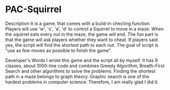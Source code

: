 # PAC-Squirrel

Description
It is a game, that comes with a build-in checting function. 
Players will use 'w', 's', 'a', 'd' to control a Squirrel to move in a maze. 
When the squirrel eats every nut in the maze, the game will end. 
The fun part is that the game will ask players whether they want to cheat. 
If players said yes, the script will find the shortest path to each nut. 
The goal of script is "use as few moves as possible to finish the game".

Developer's Words
I wrote this game and the script all by myself. It has 9 classes, about 1000-line code and combines Greedy Algorithm, Breath-First Search and other algorithms to solve the problems. Finding the shortest path in a maze belongs to graph theory. Graphic search is one of the hardest problems in computer science. Therefore, I am really glad I did it.
